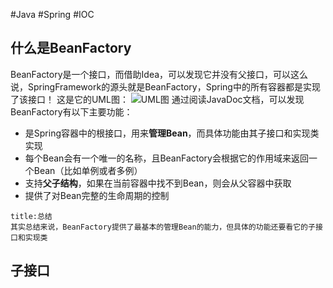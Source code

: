 #Java #Spring #IOC
## 什么是BeanFactory
BeanFactory是一个接口，而借助Idea，可以发现它并没有父接口，可以这么说，SpringFramework的源头就是BeanFactory，Spring中的所有容器都是实现了该接口！
这是它的UML图：
![UML图](https://cdn.jsdelivr.net/gh/HoShum/PictureRepo/imgs/202401312350854.png)
通过阅读JavaDoc文档，可以发现BeanFactory有以下主要功能：
* 是Spring容器中的根接口，用来**管理Bean**，而具体功能由其子接口和实现类实现
* 每个Bean会有一个唯一的名称，且BeanFactory会根据它的作用域来返回一个Bean（比如单例或者多例）
* 支持**父子结构**，如果在当前容器中找不到Bean，则会从父容器中获取
* 提供了对Bean完整的生命周期的控制

```ad-note
title:总结
其实总结来说，BeanFactory提供了最基本的管理Bean的能力，但具体的功能还要看它的子接口和实现类
```
## 子接口

